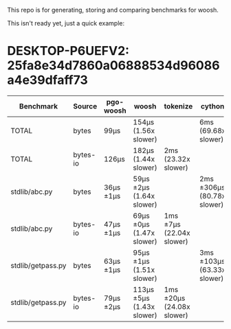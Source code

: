 This repo is for generating, storing and comparing benchmarks for woosh.

This isn't ready yet, just a quick example:

# DESKTOP-P6UEFV2: 25fa8e34d7860a06888534d96086a4e39dfaff73
|    Benchmark    | Source |pgo-woosh|          woosh          |        tokenize         |          cython          |      pgo-cpytoken       |
|-----------------|--------|---------|-------------------------|-------------------------|--------------------------|-------------------------|
|TOTAL            |bytes   |99μs     |154μs (1.56x slower)     |                         |6ms (69.68x slower)       |163μs (1.65x slower)     |
|TOTAL            |bytes-io|126μs    |182μs (1.44x slower)     |2ms (23.32x slower)      |                          |                         |
|stdlib/abc.py    |bytes   |36μs ±1μs|59μs ±2μs (1.64x slower) |                         |2ms ±306μs (80.78x slower)|59μs ±2μs (1.64x slower) |
|stdlib/abc.py    |bytes-io|47μs ±1μs|69μs ±0μs (1.47x slower) |1ms ±7μs (22.04x slower) |                          |                         |
|stdlib/getpass.py|bytes   |63μs ±1μs|95μs ±1μs (1.51x slower) |                         |3ms ±103μs (63.33x slower)|104μs ±1μs (1.65x slower)|
|stdlib/getpass.py|bytes-io|79μs ±2μs|113μs ±5μs (1.43x slower)|1ms ±20μs (24.08x slower)|                          |                         |
